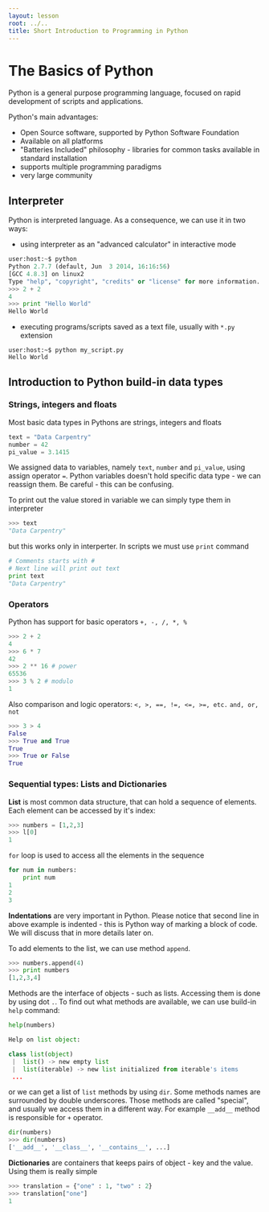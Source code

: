 ```yaml
---
layout: lesson
root: ../..
title: Short Introduction to Programming in Python
---
```


# The Basics of Python

Python is a general purpose programming language, focused on rapid development of scripts and applications.

Python's main advantages:
* Open Source software, supported by Python Software Foundation
* Available on all platforms
* "Batteries Included" philosophy - libraries for common tasks available in standard installation
* supports multiple programming paradigms
* very large community

## Interpreter

Python is interpreted language. As a consequence, we can use it in two ways:
* using interpreter as an "advanced calculator" in interactive mode

```python
user:host:~$ python
Python 2.7.7 (default, Jun  3 2014, 16:16:56)
[GCC 4.8.3] on linux2
Type "help", "copyright", "credits" or "license" for more information.
>>> 2 + 2
4
>>> print "Hello World"
Hello World
```
* executing programs/scripts saved as a text file, usually with `*.py` extension

```
user:host:~$ python my_script.py
Hello World
```

## Introduction to Python build-in data types

### Strings, integers and floats

Most basic data types in Pythons are strings, integers and floats

```python
text = "Data Carpentry"
number = 42
pi_value = 3.1415
```

We assigned data to variables, namely `text`, `number` and `pi_value`, using assign operator `=`. Python variables doesn't hold specific data type - we can reassign them. Be careful - this can be confusing.

To print out the value stored in variable we can simply type them in interpreter

```python
>>> text
"Data Carpentry"
```

but this works only in interperter. In scripts we must use `print` command

```python
# Comments starts with #
# Next line will print out text
print text
"Data Carpentry"
```

### Operators

Python has support for basic operators `+, -, /, *, %`

```python
>>> 2 + 2
4
>>> 6 * 7
42
>>> 2 ** 16 # power
65536
>>> 3 % 2 # modulo
1
```

Also comparison and logic operators:
`<, >, ==, !=, <=, >=, etc.`
`and, or, not`

```python
>>> 3 > 4
False
>>> True and True
True
>>> True or False
True
```

### Sequential types: Lists and Dictionaries

**List** is most common data structure, that can hold a sequence of elements. Each element can be accessed by it's index:

```python
>>> numbers = [1,2,3]
>>> l[0]
1
```

`for` loop is used to access all the elements in the sequence

```python
for num in numbers:
    print num
1
2
3
```

**Indentations** are very important in Python. Please notice that second line in above example is indented - this is Python way of marking a block of code. We will discuss that in more details later on.

To add elements to the list, we can use method `append`.

```python
>>> numbers.append(4)
>>> print numbers
[1,2,3,4]
```

Methods are the interface of objects - such as lists. Accessing them is done by using dot `.`.
To find out what methods are available, we can use build-in `help` command:

```python
help(numbers)

Help on list object:

class list(object)
 |  list() -> new empty list
 |  list(iterable) -> new list initialized from iterable's items
 ...
```

or we can get a list of `list` methods by using `dir`. Some methods names are surrounded by double underscores. Those methods are called "special", and usually we access them in a different way. For example `__add__` method is responsible for `+` operator.

```python
dir(numbers)
>>> dir(numbers)
['__add__', '__class__', '__contains__', ...]
```

**Dictionaries** are containers that keeps pairs of object - key and the value. Using them is really simple

```python
>>> translation = {"one" : 1, "two" : 2}
>>> translation["one"]
1
```
